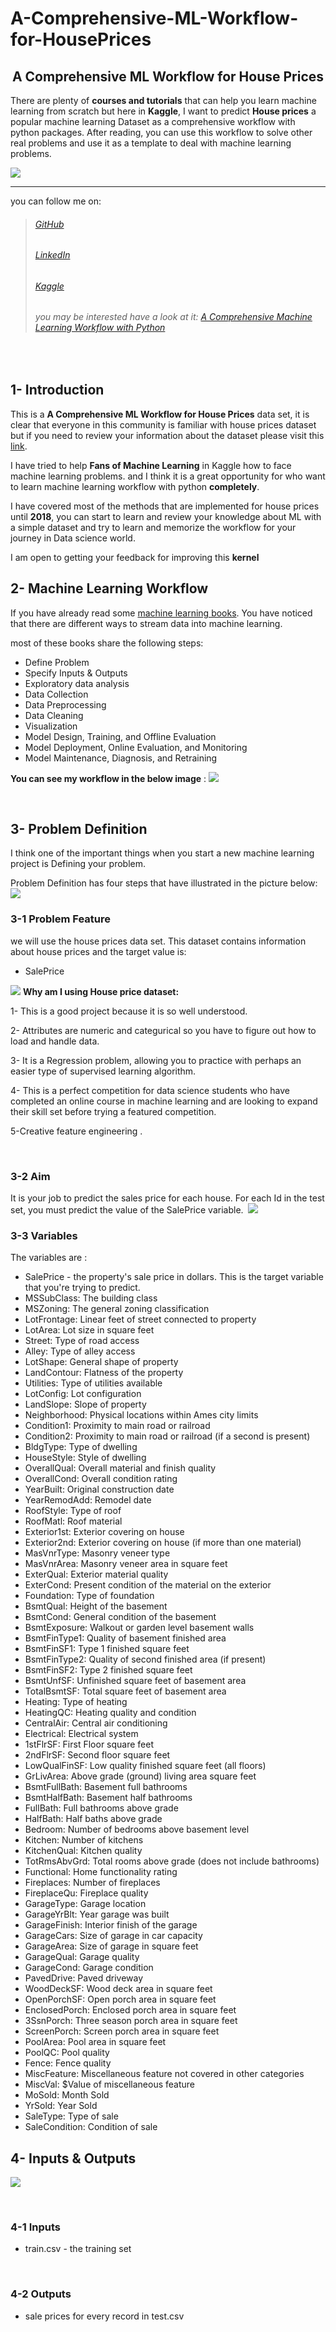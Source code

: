 # A-Comprehensive-ML-Workflow-for-HousePrices
 ## <div align="center">  A Comprehensive ML Workflow for House Prices</div>

There are plenty of **courses and tutorials** that can help you learn machine learning from scratch but here in **Kaggle**, I want to predict **House prices**  a popular machine learning Dataset as a comprehensive workflow with python packages. 
After reading, you can use this workflow to solve other real problems and use it as a template to deal with machine learning problems.  

<img src="http://s9.picofile.com/file/8338980150/House_price.png"></img>

---------------------------------------------------------------------
you can follow me on:
> ###### [ GitHub](https://github.com/mjbahmani)
> ###### [LinkedIn](https://www.linkedin.com/in/bahmani/)
> ###### [Kaggle](https://www.kaggle.com/mjbahmani/)
>###### you may  be interested have a look at it: [A Comprehensive Machine Learning Workflow with Python](http://https://www.kaggle.com/mjbahmani/a-comprehensive-ml-workflow-with-python)

 <a id="1"></a> <br>
## 1- Introduction
This is a **A Comprehensive ML Workflow for House Prices** data set, it is clear that everyone in this community is familiar with house prices dataset but if you need to review your information about the dataset please visit this [link](https://www.kaggle.com/c/house-prices-advanced-regression-techniques/data).

I have tried to help **Fans of Machine Learning**  in Kaggle how to face machine learning problems. and I think it is a great opportunity for who want to learn machine learning workflow with python **completely**.

I have covered most of the methods that are implemented for house prices until **2018**, you can start to learn and review your knowledge about ML with a simple dataset and try to learn and memorize the workflow for your journey in Data science world.

I am open to getting your feedback for improving this **kernel**
<a id="2"></a> <br>
## 2- Machine Learning Workflow
If you have already read some [machine learning books](https://towardsdatascience.com/list-of-free-must-read-machine-learning-books-89576749d2ff). You have noticed that there are different ways to stream data into machine learning.

most of these books share the following steps:
*   Define Problem
*   Specify Inputs & Outputs
*   Exploratory data analysis
*   Data Collection
*   Data Preprocessing
*   Data Cleaning
*   Visualization
*   Model Design, Training, and Offline Evaluation
*   Model Deployment, Online Evaluation, and Monitoring
*   Model Maintenance, Diagnosis, and Retraining

**You can see my workflow in the below image** :
 <img src="http://s9.picofile.com/file/8338227634/workflow.png" />

<a id="3"></a> <br>
## 3- Problem Definition
I think one of the important things when you start a new machine learning project is Defining your problem.

Problem Definition has four steps that have illustrated in the picture below:
<img src="http://s8.picofile.com/file/8338227734/ProblemDefination.png">
<a id="4"></a> <br>
### 3-1 Problem Feature
we will use the house prices data set. This dataset contains information about house prices and the target value is:

* SalePrice

<img src="https://kaggle2.blob.core.windows.net/competitions/kaggle/5407/media/housesbanner.png"></img>
**Why am I  using House price dataset:**

1- This is a good project because it is so well understood.

2- Attributes are numeric and categurical so you have to figure out how to load and handle data.

3- It is a Regression problem, allowing you to practice with perhaps an easier type of supervised learning algorithm.

4- This is a perfect competition for data science students who have completed an online course in machine learning and are looking to expand their skill set before trying a featured competition. 

5-Creative feature engineering .


<a id="5"></a> <br>
### 3-2 Aim
It is your job to predict the sales price for each house. For each Id in the test set, you must predict the value of the SalePrice variable. 
<img src="https://totalbitcoin.org/wp-content/uploads/2015/12/Bitcoin-price-projections-for-2016.png"></img>
<a id="6"></a> <br>
### 3-3 Variables
The variables are :
* SalePrice - the property's sale price in dollars. This is the target variable that you're trying to predict.
* MSSubClass: The building class
* MSZoning: The general zoning classification
* LotFrontage: Linear feet of street connected to property
* LotArea: Lot size in square feet
* Street: Type of road access
* Alley: Type of alley access
* LotShape: General shape of property
* LandContour: Flatness of the property
* Utilities: Type of utilities available
* LotConfig: Lot configuration
* LandSlope: Slope of property
* Neighborhood: Physical locations within Ames city limits
* Condition1: Proximity to main road or railroad
* Condition2: Proximity to main road or railroad (if a second is present)
* BldgType: Type of dwelling
* HouseStyle: Style of dwelling
* OverallQual: Overall material and finish quality
* OverallCond: Overall condition rating
* YearBuilt: Original construction date
* YearRemodAdd: Remodel date
* RoofStyle: Type of roof
* RoofMatl: Roof material
* Exterior1st: Exterior covering on house
* Exterior2nd: Exterior covering on house (if more than one material)
* MasVnrType: Masonry veneer type
* MasVnrArea: Masonry veneer area in square feet
* ExterQual: Exterior material quality
* ExterCond: Present condition of the material on the exterior
* Foundation: Type of foundation
* BsmtQual: Height of the basement
* BsmtCond: General condition of the basement
* BsmtExposure: Walkout or garden level basement walls
* BsmtFinType1: Quality of basement finished area
* BsmtFinSF1: Type 1 finished square feet
* BsmtFinType2: Quality of second finished area (if present)
* BsmtFinSF2: Type 2 finished square feet
* BsmtUnfSF: Unfinished square feet of basement area
* TotalBsmtSF: Total square feet of basement area
* Heating: Type of heating
* HeatingQC: Heating quality and condition
* CentralAir: Central air conditioning
* Electrical: Electrical system
* 1stFlrSF: First Floor square feet
* 2ndFlrSF: Second floor square feet
*  LowQualFinSF: Low quality finished square feet (all floors)
* GrLivArea: Above grade (ground) living area square feet
* BsmtFullBath: Basement full bathrooms
* BsmtHalfBath: Basement half bathrooms
* FullBath: Full bathrooms above grade
* HalfBath: Half baths above grade
* Bedroom: Number of bedrooms above basement level
* Kitchen: Number of kitchens
* KitchenQual: Kitchen quality
* TotRmsAbvGrd: Total rooms above grade (does not include bathrooms)
* Functional: Home functionality rating
* Fireplaces: Number of fireplaces
* FireplaceQu: Fireplace quality
* GarageType: Garage location
* GarageYrBlt: Year garage was built
* GarageFinish: Interior finish of the garage
* GarageCars: Size of garage in car capacity
* GarageArea: Size of garage in square feet
* GarageQual: Garage quality
* GarageCond: Garage condition
* PavedDrive: Paved driveway
* WoodDeckSF: Wood deck area in square feet
* OpenPorchSF: Open porch area in square feet
* EnclosedPorch: Enclosed porch area in square feet
* 3SsnPorch: Three season porch area in square feet
* ScreenPorch: Screen porch area in square feet
* PoolArea: Pool area in square feet
* PoolQC: Pool quality
* Fence: Fence quality
* MiscFeature: Miscellaneous feature not covered in other categories
* MiscVal: $Value of miscellaneous feature
* MoSold: Month Sold
* YrSold: Year Sold
* SaleType: Type of sale
* SaleCondition: Condition of sale
<a id="7"></a> <br>
## 4- Inputs & Outputs
<img src="https://upload.wikimedia.org/wikipedia/commons/b/bc/Input-Output.JPG"></img>

<a id="8"></a> <br>
### 4-1 Inputs
* train.csv - the training set

<a id="9"></a> <br>

### 4-2 Outputs
* sale prices for every record in test.csv
